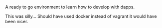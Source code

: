 A ready to go environment to learn how to develop with dapps. 

This was silly... Should have used docker instead of vagrant it would have been nicer.
